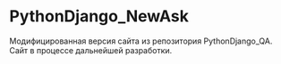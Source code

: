# PythonDjango_NewAsk
Модифицированная версия сайта из репозитория PythonDjango_QA. Сайт в процессе дальнейшей разработки.

